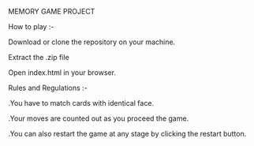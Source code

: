 MEMORY GAME PROJECT


How to play :-

Download or clone the repository on your machine.

Extract the .zip file


Open index.html in your browser.


Rules and Regulations :-

.You have to match cards with identical face.

.Your moves are counted out as you proceed the game.

.You can also restart the game at any stage by clicking the restart button.
